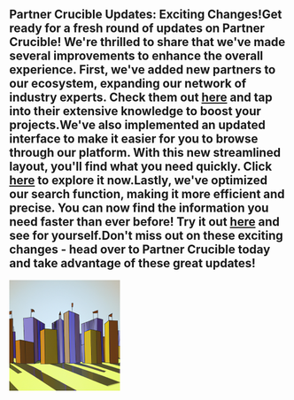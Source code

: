 ## Partner Crucible Updates: Exciting Changes!Get ready for a fresh round of updates on Partner Crucible! We're thrilled to share that we've made several improvements to enhance the overall experience. First, we've added new partners to our ecosystem, expanding our network of industry experts. Check them out [here](https://www.partnercrucible.com/partners) and tap into their extensive knowledge to boost your projects.We've also implemented an updated interface to make it easier for you to browse through our platform. With this new streamlined layout, you'll find what you need quickly. Click [here](https://www.partnercrucible.com/) to explore it now.Lastly, we've optimized our search function, making it more efficient and precise. You can now find the information you need faster than ever before! Try it out [here](https://www.partnercrucible.com/search) and see for yourself.Don't miss out on these exciting changes - head over to Partner Crucible today and take advantage of these great updates!
![ DataAISolutionArea-Fabric.md ]( DataAISolutionArea-Fabric.md-image.png )
